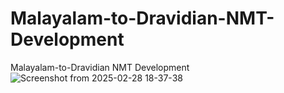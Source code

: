 # Malayalam-to-Dravidian-NMT-Development
Malayalam-to-Dravidian NMT Development
![Screenshot from 2025-02-28 18-37-38](https://github.com/user-attachments/assets/8f687273-1d4f-4bb1-aac0-fc7c006e62e3)
